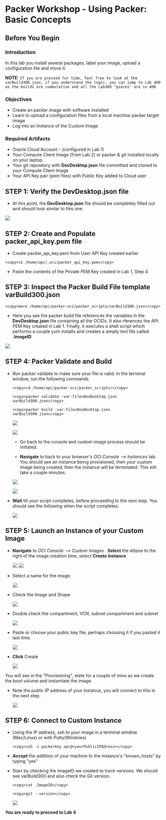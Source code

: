 # Packer Workshop - Using Packer: Basic Concepts
## Before You Begin
### Introduction

In this lab you install several packages, label your image, upload a configuration file and move it.  

**NOTE:** `If you are pressed for time, feel free to look at the varBuild300.json, if you understand the logic, you can jump to Lab 400 as the builds are cummulative and all the Lab300 "pieces" are in 400`
### Objectives

- Create an packer image with software installed
- Learn to upload a configuration files from a local machine packer target image
- Log into an Instance of the Custom Image
### Required Artifacts

- Oracle Cloud Account - (configured in Lab 1)
- Your Compute Client Image (from Lab 2) or packer & git installed locally on your laptop.
- Your git repository with **DevDesktop.json** file committed and cloned to your Compute Client Image
- Your API Key pair (pem files) with Public Key added to Cloud user

##  **STEP 1**: Verify the **DevDesktop.json** file 

-  At this point, the **DevDesktop.json** file should be completely filled out and should look similar to this one.

  ![](images/300/image16.png " ")

##  **STEP 2**: Create and Populate packer\_api\_key.pem file

- Create packer\_api\_key.pem from User API Key created earlier

```
<copy>vi /home/opc/.oci/packer_api_key.pem</copy>
```

- Paste the contents of the Private PEM Key created in Lab 1, Step 4

##  **STEP 3**: Inspect the Packer Build File template varBuild300.json

```
<copy>more /home/opc/packer-oci/packer_scripts/varBuild300.json</copy>
```
-  Here you see the packer build file references the variables in the **DevDesktop.json** file containing all the OCIDs.  It also rferences the API PEM Key created in Lab 1.  Finally, it executes a shell script which performs a couple yum installs and creates a simply text file called **.ImageID**

  ![](images/300/image1.png " ")

## **STEP 4**: Packer Validate and Build

- Run packer validate to make sure your file is valid.  In the terminal window, run the following commands

  ```
  <copy>cd /home/opc/packer-oci/packer_scripts/</copy>
  ```
  ```
  <copy>packer validate -var-file=DevDesktop.json varBuild300.json</copy>
  ```
  ```
  <copy>packer build -var-file=DevDesktop.json varBuild300.json</copy>
  ```

  ![](images/300/image2.png " ")
  
  ![](images/300/image3.png " ")

  - Go back to the console and custom image process should be initiated.

  - **Navigate** to back to your browser's _OCI Console --> Instances_ tab. You should see an instance being provisioned, then your custom image being created, then the instance will be terminated. This will take a couple minutes.
  
  ![](images/300/image4.png " ")

  ![](images/300/image5.png " ")

- **Wait** till your script completes, before proceeding to the next step. You should see the following when the script completes.

  ![](images/300/image6.png " ")
## **STEP 5**: Launch an Instance of your Custom Image

- **Navigate** to _OCI Console --> Custom Images_ . **Select** the ellipse to the right of the image creation time,  select **Create Instance**

  ![](images/300/image7.png " ")
  ![](images/300/image8.png " ")

- Select a name for the image.

  ![](images/300/image9.png " ")

- Check the Image and Shape
  
  ![](images/300/image10.png " ")

- Double check the compartment, VCN, subnet compartment and subnet  

  ![](images/300/image11.png " ")

- Paste or choose your public key file, perhaps choosing it if you pasted it last time.
  
  ![](images/300/image12.png " ")

- **Click** Create

  ![](images/300/image13.png " ")

You will see in the "Provisioning", state for a couple of mins as we create the boot volume and instantiate the image.  

- Note the public IP address of your instance, you will connect to this in the next step.

  ![](images/300/image14.png " ")
## **STEP 6**: Connect to Custom Instance

- Using the IP address, ssh to your image in a terminal window (Mac/Linux) or with Putty(Windows)

  ```
  <copy>ssh -i packerkey opc@<yourPublicIPAdress></copy>
  ```

- ***Accept*** the addition of your machine to the instance's "known_hosts" by typing "yes"

- Start by checking the ImageID we created to track versions.  We should see varBuild300 and also check the Git version.

  ```
  <copy>cat .ImageID</copy>
  ```
  ```
  <copy>git --version</copy>
  ```

  ![](images/300/image15.png " ")

**You are ready to proceed to Lab 4**